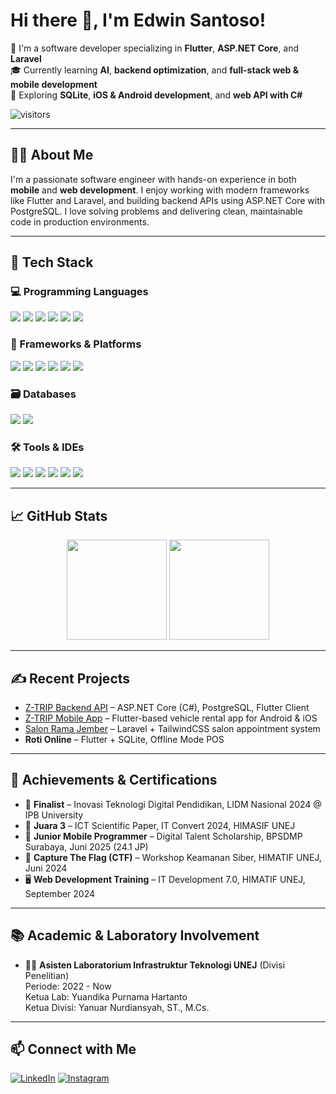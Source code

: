# Hi there 👋, I'm Edwin Santoso!

🚀 I'm a software developer specializing in **Flutter**, **ASP.NET Core**, and **Laravel**  
🎓 Currently learning **AI**, **backend optimization**, and **full-stack web & mobile development**  
🌱 Exploring **SQLite**, **iOS & Android development**, and **web API with C#**

![visitors](https://visitor-badge.laobi.icu/badge?page_id=edwinsantoso)

---

## 👨‍💻 About Me

I'm a passionate software engineer with hands-on experience in both **mobile** and **web development**. I enjoy working with modern frameworks like Flutter and Laravel, and building backend APIs using ASP.NET Core with PostgreSQL. I love solving problems and delivering clean, maintainable code in production environments.

---

## 🚀 Tech Stack

### 💻 Programming Languages  
<p>
  <img src="https://img.shields.io/badge/Dart-0175C2?style=for-the-badge&logo=dart&logoColor=white"/>
  <img src="https://img.shields.io/badge/C%23-239120?style=for-the-badge&logo=csharp&logoColor=white"/>
  <img src="https://img.shields.io/badge/PHP-777BB4?style=for-the-badge&logo=php&logoColor=white"/>
  <img src="https://img.shields.io/badge/JavaScript-F7DF1E?style=for-the-badge&logo=javascript&logoColor=black"/>
  <img src="https://img.shields.io/badge/HTML5-E34F26?style=for-the-badge&logo=html5&logoColor=white"/>
  <img src="https://img.shields.io/badge/CSS3-1572B6?style=for-the-badge&logo=css3&logoColor=white"/>
</p>

### 🧰 Frameworks & Platforms  
<p>
  <img src="https://img.shields.io/badge/Flutter-02569B?style=for-the-badge&logo=flutter&logoColor=white"/>
  <img src="https://img.shields.io/badge/Laravel-FF2D20?style=for-the-badge&logo=laravel&logoColor=white"/>
  <img src="https://img.shields.io/badge/ASP.NET-512BD4?style=for-the-badge&logo=dotnet&logoColor=white"/>
  <img src="https://img.shields.io/badge/Firebase-FFCA28?style=for-the-badge&logo=firebase&logoColor=black"/>
  <img src="https://img.shields.io/badge/TailwindCSS-06B6D4?style=for-the-badge&logo=tailwindcss&logoColor=white"/>
  <img src="https://img.shields.io/badge/Bootstrap-7952B3?style=for-the-badge&logo=bootstrap&logoColor=white"/>
</p>

### 🗃️ Databases  
<p>
  <img src="https://img.shields.io/badge/PostgreSQL-4169E1?style=for-the-badge&logo=postgresql&logoColor=white"/>
  <img src="https://img.shields.io/badge/SQLite-003B57?style=for-the-badge&logo=sqlite&logoColor=white"/>
</p>

### 🛠️ Tools & IDEs  
<p>
  <img src="https://img.shields.io/badge/VSCode-007ACC?style=for-the-badge&logo=visualstudiocode&logoColor=white"/>
  <img src="https://img.shields.io/badge/Xcode-147EFB?style=for-the-badge&logo=xcode&logoColor=white"/>
  <img src="https://img.shields.io/badge/Android_Studio-3DDC84?style=for-the-badge&logo=android-studio&logoColor=white"/>
  <img src="https://img.shields.io/badge/Postman-FF6C37?style=for-the-badge&logo=postman&logoColor=white"/>
  <img src="https://img.shields.io/badge/Git-F05032?style=for-the-badge&logo=git&logoColor=white"/>
  <img src="https://img.shields.io/badge/GitHub-181717?style=for-the-badge&logo=github&logoColor=white"/>
</p>

---

## 📈 GitHub Stats

<p align="center">
  <img src="https://github-readme-stats.vercel.app/api?username=Edwin811&show_icons=true&theme=radical&count_private=true&include_all_commits=true" height="160"/>
  <img src="https://github-readme-stats.vercel.app/api/top-langs/?username=Edwin811&layout=compact&theme=radical" height="160"/>
</p>


---

## ✍️ Recent Projects

- [Z-TRIP Backend API](https://github.com/Edwin811/ZTRIP-API) – ASP.NET Core (C#), PostgreSQL, Flutter Client
- [Z-TRIP Mobile App](https://github.com/Edwin811/Z-TRIP-APP) – Flutter-based vehicle rental app for Android & iOS
- [Salon Rama Jember](https://github.com/Edwin811/SalonRamaJember.git) – Laravel + TailwindCSS salon appointment system
- **Roti Online** – Flutter + SQLite, Offline Mode POS

---

## 🏅 Achievements & Certifications

- 🏅 **Finalist** – Inovasi Teknologi Digital Pendidikan, LIDM Nasional 2024 @ IPB University  
- 🥉 **Juara 3** – ICT Scientific Paper, IT Convert 2024, HIMASIF UNEJ  
- 🧠 **Junior Mobile Programmer** – Digital Talent Scholarship, BPSDMP Surabaya, Juni 2025 (24.1 JP)  
- 🔐 **Capture The Flag (CTF)** – Workshop Keamanan Siber, HIMATIF UNEJ, Juni 2024  
- 🖥️ **Web Development Training** – IT Development 7.0, HIMATIF UNEJ, September 2024

---

## 📚 Academic & Laboratory Involvement

- 👨‍🔬 **Asisten Laboratorium Infrastruktur Teknologi UNEJ** (Divisi Penelitian)  
  Periode: 2022 - Now  
  Ketua Lab: Yuandika Purnama Hartanto  
  Ketua Divisi: Yanuar Nurdiansyah, ST., M.Cs.
---

## 📫 Connect with Me

[![LinkedIn](https://img.shields.io/badge/-LinkedIn-blue?style=for-the-badge&logo=linkedin)](https://linkedin.com/in/edwinsantoso)
[![Instagram](https://img.shields.io/badge/-Instagram-E4405F?style=for-the-badge&logo=instagram&logoColor=white)](https://instagram.com/edwinsantoso)
